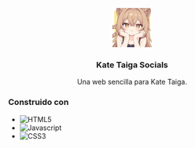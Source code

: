 <div align="center">
  <a href="https://kate-taiga.github.io/">
    <img src="https://raw.githubusercontent.com/Kate-Taiga/kate-taiga.github.io/refs/heads/main/assets/img/profile.webp" alt="Logo" width="80" height="80">
  </a>

  <h3 align="center">Kate Taiga Socials</h3>

  <p align="center">
    Una web sencilla para Kate Taiga.
    <br />
  </p>
</div>

### Construido con

* ![HTML5](https://img.shields.io/badge/html5-%23E34F26?style=for-the-badge&logo=html5&logoColor=%23FFFFFF)
*  ![Javascript](https://img.shields.io/badge/javascript-%23F7DF1E?style=for-the-badge&logo=javascript&logoColor=%23000000)
* ![CSS3](https://img.shields.io/badge/css3-%231572B6?style=for-the-badge&logo=css3&logoColor=%23FFFFFF)